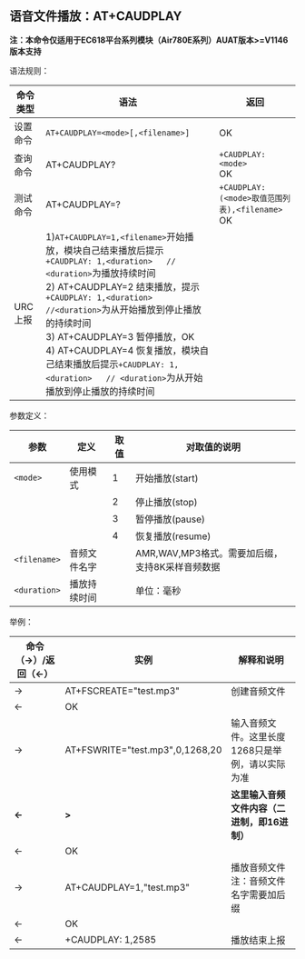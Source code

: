 ## 语音文件播放：AT+CAUDPLAY

**注：本命令仅适用于EC618平台系列模块（Air780E系列）AUAT版本>=V1146版本支持**

语法规则：

| 命令类型 | 语法                                                         | 返回                                                |
| -------- | ------------------------------------------------------------ | --------------------------------------------------- |
| 设置命令 | `AT+CAUDPLAY=<mode>[,<filename>]`                            | OK                                                  |
| 查询命令 | AT+CAUDPLAY?                                                 | `+CAUDPLAY: <mode>`<br>OK                           |
| 测试命令 | AT+CAUDPLAY=?                                                | `+CAUDPLAY: (<mode>取值范围列表),<filename>`<br> OK |
| URC上报  | 1)`AT+CAUDPLAY=1,<filename>`开始播放，模块自己结束播放后提示`+CAUDPLAY: 1,<duration>   // <duration>`为播放持续时间 <br>2) AT+CAUDPLAY=2 结束播放，提示`+CAUDPLAY: 1,<duration>  //<duration>`为从开始播放到停止播放的持续时间<br>3) AT+CAUDPLAY=3 暂停播放，OK<br>4) AT+CAUDPLAY=4 恢复播放，模块自己结束播放后提示`+CAUDPLAY: 1,<duration>   // <duration>`为从开始播放到停止播放的持续时间 |                                                     |

 

参数定义：

| 参数         | 定义         | 取值 | 对取值的说明                                    |
| ------------ | ------------ | ---- | ----------------------------------------------- |
| `<mode>`     | 使用模式     | 1    | 开始播放(start)                                 |
|              |              | 2    | 停止播放(stop)                                  |
|              |              | 3    | 暂停播放(pause)                                 |
|              |              | 4    | 恢复播放(resume)                                |
| `<filename>` | 音频文件名字 |      | AMR,WAV,MP3格式。需要加后缀，支持8K采样音频数据 |
| `<duration>` | 播放持续时间 |      | 单位：毫秒                                      |

 

举例：

| 命令（→）/返回（←） | 实例                            | 解释和说明                                       |
| ------------------- | ------------------------------- | ------------------------------------------------ |
| →                   | AT+FSCREATE="test.mp3"          | 创建音频文件                                     |
| ←                   | OK                              |                                                  |
| →                   | AT+FSWRITE="test.mp3",0,1268,20 | 输入音频文件。这里长度1268只是举例，请以实际为准 |
| **←**               | **>**                           | **这里输入音频文件内容（二进制，即16进制）**     |
| ←                   | OK                              |                                                  |
| →                   | AT+CAUDPLAY=1,"test.mp3"        | 播放音频文件注：音频文件名字需要加后缀           |
| ←                   | OK                              |                                                  |
| ←                   | +CAUDPLAY: 1,2585               | 播放结束上报                                     |
